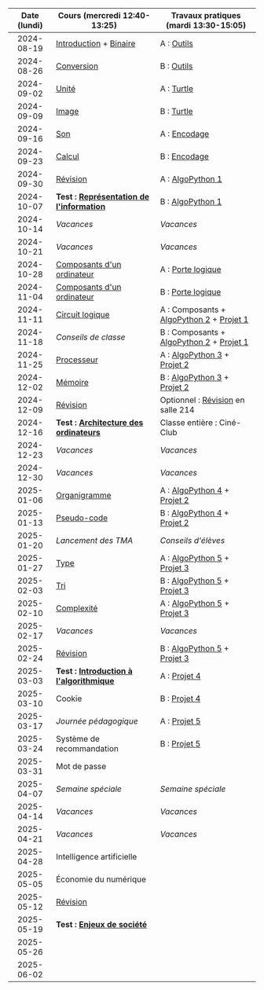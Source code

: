 | Date (lundi) | Cours (mercredi 12:40-13:25)                                      | Travaux pratiques (mardi 13:30-15:05)                                                            |
| :----------: | ----------------------------------------------------------------- | ------------------------------------------------------------------------------------------------ |
|  2024-08-19  | [Introduction](/docs/1m/intro) + [Binaire](/docs/1m/repr/binaire) | A : [Outils](/docs/1m/prog/outils)                                                               |
|  2024-08-26  | [Conversion](/docs/1m/repr/conversion)                            | B : [Outils](/docs/1m/prog/outils)                                                               |
|  2024-09-02  | [Unité](/docs/1m/repr/unite)                                      | A : [Turtle](/docs/1m/prog/turtle)                                                               |
|  2024-09-09  | [Image](/docs/1m/repr/image)                                      | B : [Turtle](/docs/1m/prog/turtle)                                                               |
|  2024-09-16  | [Son](/docs/1m/repr/son)                                          | A : [Encodage](/docs/1m/repr/encodage)                                                           |
|  2024-09-23  | [Calcul](/docs/1m/repr/calcul)                                    | B : [Encodage](/docs/1m/repr/encodage)                                                           |
|  2024-09-30  | [Révision](/docs/1m/repr/revision)                                | A : [AlgoPython 1](/docs/1m/prog/algopython-1)                                                   |
|  2024-10-07  | **Test : [Représentation de l'information](/docs/1m/repr)**       | B : [AlgoPython 1](/docs/1m/prog/algopython-1)                                                   |
|  2024-10-14  | _Vacances_                                                        | _Vacances_                                                                                       |
|  2024-10-21  | _Vacances_                                                        | _Vacances_                                                                                       |
|  2024-10-28  | [Composants d'un ordinateur](/docs/1m/arch/composants)            | A : [Porte logique](/docs/1m/arch/porte)                                                         |
|  2024-11-04  | [Composants d'un ordinateur](/docs/1m/arch/composants)            | B : [Porte logique](/docs/1m/arch/porte)                                                         |
|  2024-11-11  | [Circuit logique](/docs/1m/arch/circuit)                          | A : Composants + [AlgoPython 2](/docs/1m/prog/algopython-2) + [Projet 1](/docs/1m/prog/projet-1) |
|  2024-11-18  | _Conseils de classe_                                              | B : Composants + [AlgoPython 2](/docs/1m/prog/algopython-2) + [Projet 1](/docs/1m/prog/projet-1) |
|  2024-11-25  | [Processeur](/docs/1m/arch/processeur)                            | A : [AlgoPython 3](/docs/1m/prog/algopython-3) + [Projet 2](/docs/1m/prog/projet-2)              |
|  2024-12-02  | [Mémoire](/docs/1m/arch/memoire)                                  | B : [AlgoPython 3](/docs/1m/prog/algopython-3) + [Projet 2](/docs/1m/prog/projet-2)              |
|  2024-12-09  | [Révision](/docs/1m/arch/revision)                                | Optionnel : [Révision](/docs/1m/arch/revision) en salle 214                                      |
|  2024-12-16  | **Test : [Architecture des ordinateurs](/docs/1m/arch)**          | Classe entière : Ciné-Club                                                                       |
|  2024-12-23  | _Vacances_                                                        | _Vacances_                                                                                       |
|  2024-12-30  | _Vacances_                                                        | _Vacances_                                                                                       |
|  2025-01-06  | [Organigramme](/docs/1m/algo/organigramme)                        | A : [AlgoPython 4](/docs/1m/prog/algopython-4) + [Projet 2](/docs/1m/prog/projet-2)              |
|  2025-01-13  | [Pseudo-code](/docs/1m/algo/pseudocode)                           | B : [AlgoPython 4](/docs/1m/prog/algopython-4) + [Projet 2](/docs/1m/prog/projet-2)              |
|  2025-01-20  | _Lancement des TMA_                                               | _Conseils d'élèves_                                                                              |
|  2025-01-27  | [Type](/docs/1m/algo/type)                                        | A : [AlgoPython 5](/docs/1m/prog/algopython-5) + [Projet 3](/docs/1m/prog/projet-3)              |
|  2025-02-03  | [Tri](/docs/1m/algo/tri)                                          | B : [AlgoPython 5](/docs/1m/prog/algopython-5) + [Projet 3](/docs/1m/prog/projet-3)              |
|  2025-02-10  | [Complexité](/docs/1m/algo/complexite)                            | A : [AlgoPython 5](/docs/1m/prog/algopython-5) + [Projet 3](/docs/1m/prog/projet-3)              |
|  2025-02-17  | _Vacances_                                                        | _Vacances_                                                                                       |
|  2025-02-24  | [Révision](/docs/1m/algo/revision)                                | B : [AlgoPython 5](/docs/1m/prog/algopython-5) + [Projet 3](/docs/1m/prog/projet-3)              |
|  2025-03-03  | **Test : [Introduction à l'algorithmique](/docs/1m/algo)**        | A : [Projet 4](/docs/1m/prog/projet-4)                                                           |
|  2025-03-10  | Cookie                                                            | B : [Projet 4](/docs/1m/prog/projet-4)                                                           |
|  2025-03-17  | _Journée pédagogique_                                             | A : [Projet 5](/docs/1m/prog/projet-5)                                                           |
|  2025-03-24  | Système de recommandation                                         | B : [Projet 5](/docs/1m/prog/projet-5)                                                           |
|  2025-03-31  | Mot de passe                                                      |                                                                                                  |
|  2025-04-07  | _Semaine spéciale_                                                | _Semaine spéciale_                                                                               |
|  2025-04-14  | _Vacances_                                                        | _Vacances_                                                                                       |
|  2025-04-21  | _Vacances_                                                        | _Vacances_                                                                                       |
|  2025-04-28  | Intelligence artificielle                                         |                                                                                                  |
|  2025-05-05  | Économie du numérique                                             |                                                                                                  |
|  2025-05-12  | [Révision](/docs/1m/enje/revision)                                |                                                                                                  |
|  2025-05-19  | **Test : [Enjeux de société](/docs/1m/enje)**                     |                                                                                                  |
|  2025-05-26  |                                                                   |                                                                                                  |
|  2025-06-02  |                                                                   |                                                                                                  |
